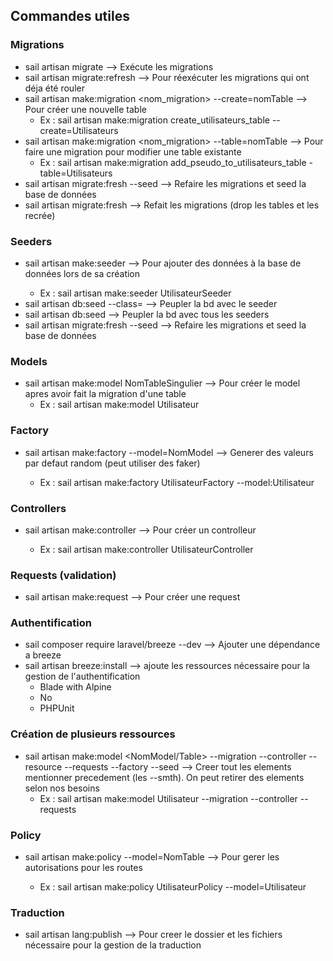 ## Commandes utiles
### Migrations
- sail artisan migrate --> Exécute les migrations
- sail artisan migrate:refresh --> Pour réexécuter les migrations qui ont déja été rouler
- sail artisan make:migration <nom_migration> --create=nomTable --> Pour créer une nouvelle table
    - Ex : sail artisan make:migration create_utilisateurs_table --create=Utilisateurs
- sail artisan make:migration <nom_migration> --table=nomTable --> Pour faire une migration pour modifier une table existante
    - Ex : sail artisan make:migration add_pseudo_to_utilisateurs_table -table=Utilisateurs
- sail artisan migrate:fresh --seed --> Refaire les migrations et seed la base de données
- sail artisan migrate:fresh --> Refait les migrations (drop les tables et les recrée)

### Seeders
- sail artisan make:seeder <NomTableSeeder> --> Pour ajouter des données à la base de données lors de sa création
    - Ex : sail artisan make:seeder UtilisateurSeeder
- sail artisan db:seed --class=<NomTableSeeder> --> Peupler la bd avec le seeder
- sail artisan db:seed --> Peupler la bd avec tous les seeders
- sail artisan migrate:fresh --seed --> Refaire les migrations et seed la base de données

### Models
- sail artisan make:model NomTableSingulier --> Pour créer le model apres avoir fait la migration d'une table
    - Ex : sail artisan make:model Utilisateur

### Factory
- sail artisan make:factory <NomTableFactory> --model=NomModel --> Generer des valeurs par defaut random (peut utiliser des faker)
    - Ex : sail artisan make:factory UtilisateurFactory --model:Utilisateur

### Controllers
- sail artisan make:controller <NomTableController> --> Pour créer un controlleur
    - Ex : sail artisan make:controller UtilisateurController

### Requests (validation)
- sail artisan make:request <NomTableRequest> --> Pour créer une request

### Authentification
- sail composer require laravel/breeze --dev --> Ajouter une dépendance a breeze
- sail artisan breeze:install --> ajoute les ressources nécessaire pour la gestion de l'authentification
    - Blade with Alpine
    - No
    - PHPUnit

### Création de plusieurs ressources
- sail artisan make:model <NomModel/Table> --migration --controller --resource --requests --factory --seed
  --> Creer tout les elements mentionner precedement (les --smth). On peut retirer des elements selon nos besoins
    - Ex : sail artisan make:model Utilisateur --migration --controller --requests

### Policy
- sail artisan make:policy <NomTablePolicy> --model=NomTable --> Pour gerer les autorisations pour les routes
    - Ex : sail artisan make:policy UtilisateurPolicy --model=Utilisateur

### Traduction
- sail artisan lang:publish --> Pour creer le dossier et les fichiers nécessaire pour la gestion de la traduction
